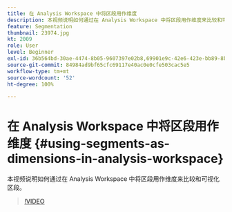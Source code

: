 ```yaml
---
title: 在 Analysis Workspace 中将区段用作维度
description: 本视频说明如何通过在 Analysis Workspace 中将区段用作维度来比较和可视化区段。
feature: Segmentation
thumbnail: 23974.jpg
kt: 2009
role: User
level: Beginner
exl-id: 36b564bd-30ae-4474-8b05-9607397e02b8,69901e9c-42e6-423e-bb89-8b8b0763bac7
source-git-commit: 84984ad9bf65cfc69117e40ac0e0cfe503cac5e5
workflow-type: tm+mt
source-wordcount: '52'
ht-degree: 100%

---
```


# 在 Analysis Workspace 中将区段用作维度 {#using-segments-as-dimensions-in-analysis-workspace}

本视频说明如何通过在 Analysis Workspace 中将区段用作维度来比较和可视化区段。

>[!VIDEO](https://video.tv.adobe.com/v/23974/?quality=12&learn=on)
